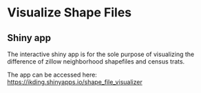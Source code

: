 Visualize Shape Files
=======

## Shiny app

The interactive shiny app is for the sole purpose of visualizing the difference of zillow neighborhood shapefiles and census trats. 

The app can be accessed here: https://ikding.shinyapps.io/shape_file_visualizer

